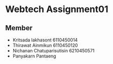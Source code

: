 # Webtech Assignment01
## Member
- Kritsada lakhasont 6110450014
- Thirawat Ainmikun 6110450120
- Nichanan Chatuparisutisin 6210450571
- Panyakarn Pantaeng 
